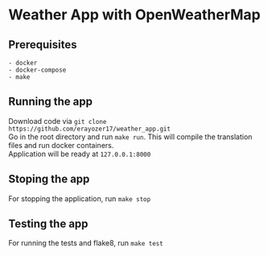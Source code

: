 # Weather App with OpenWeatherMap

## Prerequisites

    - docker
    - docker-compose
    - make

## Running the app
Download code via ```git clone https://github.com/erayozer17/weather_app.git```<br>
Go in the root directory and run ```make run```. This will compile the translation files and run docker containers.<br>
Application will be ready at ```127.0.0.1:8000```


## Stoping the app
For stopping the application, run ```make stop```


## Testing the app
For running the tests and flake8, run ```make test```